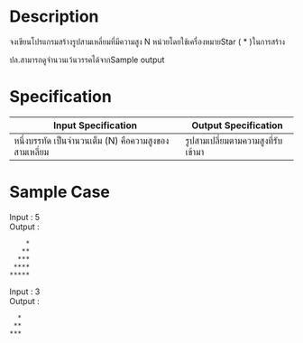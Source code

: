 # Description
จงเขียนโปรแกรมสร้างรูปสามเหลี่ยมที่มีความสูง N หน่วยโดยใช้เครื่องหมายStar ( * )ในการสร้าง

ปล.สามารถดูจำนวนเว้นวรรคได้จากSample output

# Specification
| Input Specification | Output Specification |
| - | - |
| หนึ่งบรรทัด เป็นจำนวนเต็ม (N) คือความสูงของสามเหลี่ยม | รูปสามเปลี่ยมตามความสูงที่รับเข้ามา |


# Sample Case
Input : 5\
Output :
```
    *
   **
  ***
 ****
*****
```
Input : 3\
Output :
```
  *
 **
***
```